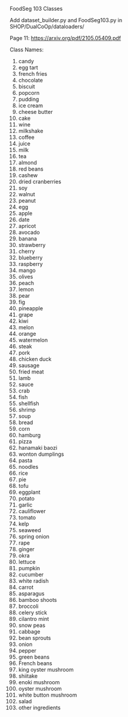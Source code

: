 FoodSeg 103 Classes

Add dataset_builder.py and FoodSeg103.py in SHOP/DualCoOp/dataloaders/

Page 11: https://arxiv.org/pdf/2105.05409.pdf

Class Names:

1. candy
2. egg tart
3. french fries
4. chocolate
5. biscuit
6. popcorn
7. pudding
8. ice cream
9. cheese butter
10. cake
11. wine
12. milkshake
13. coffee
14. juice
15. milk
16. tea
17. almond
18. red beans
19. cashew
20. dried cranberries
21. soy
22. walnut
23. peanut
24. egg
25. apple
26. date
27. apricot
28. avocado
29. banana
30. strawberry
31. cherry
32. blueberry
33. raspberry
34. mango
35. olives
36. peach
37. lemon
38. pear
39. fig
40. pineapple
41. grape
42. kiwi
43. melon
44. orange
45. watermelon
46. steak
47. pork
48. chicken duck
49. sausage
50. fried meat
51. lamb
52. sauce
53. crab
54. fish
55. shellfish
56. shrimp
57. soup
58. bread
59. corn
60. hamburg
61. pizza
62. hanamaki baozi
63. wonton dumplings
64. pasta
65. noodles
66. rice
67. pie
68. tofu
69. eggplant
70. potato
71. garlic
72. cauliflower
73. tomato
74. kelp
75. seaweed
76. spring onion
77. rape
78. ginger
79. okra
80. lettuce
81. pumpkin
82. cucumber
83. white radish
84. carrot
85. asparagus
86. bamboo shoots
87. broccoli
88. celery stick
89. cilantro mint
90. snow peas
91. cabbage
92. bean sprouts
93. onion
94. pepper
95. green beans
96. French beans
97. king oyster mushroom
98. shiitake
99. enoki mushroom
100. oyster mushroom
101. white button mushroom
102. salad
103. other ingredients
